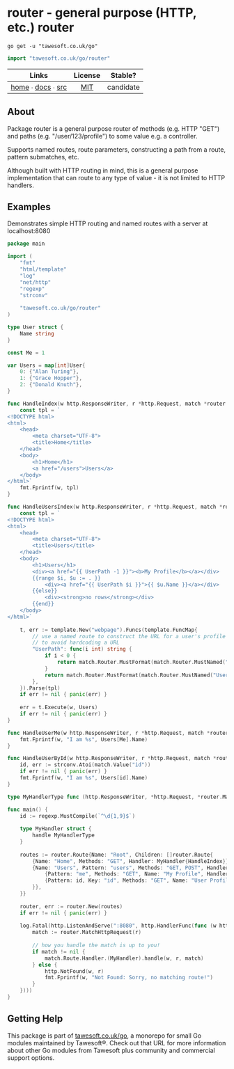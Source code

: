 # router - general purpose (HTTP, etc.) router

```shell script
go get -u "tawesoft.co.uk/go"
```

```go
import "tawesoft.co.uk/go/router"
```

|  Links  | License | Stable? |
|:-------:|:-------:|:-------:|
| [home][home_router] ∙ [docs][docs_router] ∙ [src][src_router] | [MIT][copy_router] | candidate |

[home_router]: https://tawesoft.co.uk/go/router
[src_router]:  https://github.com/tawesoft/go/tree/master/router
[docs_router]: https://www.tawesoft.co.uk/go/doc/router
[copy_router]: https://github.com/tawesoft/go/tree/master/router/LICENSE.txt

## About

Package router is a general purpose router of methods (e.g. HTTP "GET") and
paths (e.g. "/user/123/profile") to some value e.g. a controller.

Supports named routes, route parameters, constructing a path from a route,
pattern submatches, etc.

Although built with HTTP routing in mind, this is a general purpose
implementation that can route to any type of value - it is not limited to
HTTP handlers.


## Examples


Demonstrates simple HTTP routing and named routes with a server at
localhost:8080
```go
package main

import (
    "fmt"
    "html/template"
    "log"
    "net/http"
    "regexp"
    "strconv"
    
    "tawesoft.co.uk/go/router"
)

type User struct {
    Name string
}

const Me = 1

var Users = map[int]User{
    0: {"Alan Turing"},
    1: {"Grace Hopper"},
    2: {"Donald Knuth"},
}

func HandleIndex(w http.ResponseWriter, r *http.Request, match *router.Match) {
    const tpl = `
<!DOCTYPE html>
<html>
    <head>
        <meta charset="UTF-8">
        <title>Home</title>
    </head>
    <body>
        <h1>Home</h1>
        <a href="/users">Users</a>
    </body>
</html>`
    fmt.Fprintf(w, tpl)
}

func HandleUsersIndex(w http.ResponseWriter, r *http.Request, match *router.Match) {
    const tpl = `
<!DOCTYPE html>
<html>
    <head>
        <meta charset="UTF-8">
        <title>Users</title>
    </head>
    <body>
        <h1>Users</h1>
        <div><a href="{{ UserPath -1 }}"><b>My Profile</b></a></div>
        {{range $i, $u := . }}
            <div><a href="{{ UserPath $i }}">{{ $u.Name }}</a></div>
        {{else}}
            <div><strong>no rows</strong></div>
        {{end}}
    </body>
</html>`
    
    t, err := template.New("webpage").Funcs(template.FuncMap{
        // use a named route to construct the URL for a user's profile
        // to avoid hardcoding a URL
        "UserPath": func(i int) string {
            if i < 0 {
                return match.Router.MustFormat(match.Router.MustNamed("My Profile"))
            }
            return match.Router.MustFormat(match.Router.MustNamed("User Profile"), strconv.Itoa(i))
        },
    }).Parse(tpl)
    if err != nil { panic(err) }
    
    err = t.Execute(w, Users)
    if err != nil { panic(err) }
}

func HandleUserMe(w http.ResponseWriter, r *http.Request, match *router.Match) {
    fmt.Fprintf(w, "I am %s", Users[Me].Name)
}

func HandleUserById(w http.ResponseWriter, r *http.Request, match *router.Match) {
    id, err := strconv.Atoi(match.Value("id"))
    if err != nil { panic(err) }
    fmt.Fprintf(w, "I am %s", Users[id].Name)
}

type MyHandlerType func (http.ResponseWriter, *http.Request, *router.Match)

func main() {
    id := regexp.MustCompile(`^\d{1,9}$`)
    
    type MyHandler struct {
        handle MyHandlerType
    }
    
    routes := router.Route{Name: "Root", Children: []router.Route{
        {Name: "Home", Methods: "GET", Handler: MyHandler{HandleIndex}},
        {Name: "Users", Pattern: "users", Methods: "GET, POST", Handler: MyHandler{HandleUsersIndex}, Children: []router.Route{
            {Pattern: "me", Methods: "GET", Name: "My Profile", Handler: MyHandler{HandleUserMe}},
            {Pattern: id, Key: "id", Methods: "GET", Name: "User Profile", Handler: MyHandler{HandleUserById}},
        }},
    }}
    
    router, err := router.New(routes)
    if err != nil { panic(err) }
    
    log.Fatal(http.ListenAndServe(":8080", http.HandlerFunc(func (w http.ResponseWriter, r *http.Request) {
        match := router.MatchHttpRequest(r)
        
        // how you handle the match is up to you!
        if match != nil {
            match.Route.Handler.(MyHandler).handle(w, r, match)
        } else {
            http.NotFound(w, r)
            fmt.Fprintf(w, "Not Found: Sorry, no matching route!")
        }
    })))
}
```

## Getting Help

This package is part of [tawesoft.co.uk/go](https://www.tawesoft.co.uk/go),
a monorepo for small Go modules maintained by Tawesoft®.
Check out that URL for more information about other Go modules from
Tawesoft plus community and commercial support options.